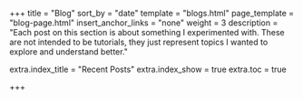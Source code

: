 +++
title = "Blog"
sort_by = "date"
template = "blogs.html"
page_template = "blog-page.html"
insert_anchor_links = "none"
weight = 3
description = "Each post on this section is about something I experimented with. These are not intended to be tutorials, they just represent topics I wanted to explore and understand better."

extra.index_title = "Recent Posts"
extra.index_show = true
extra.toc = true

+++
